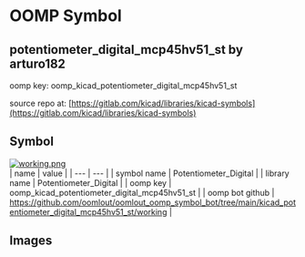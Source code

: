 # OOMP Symbol  
## potentiometer_digital_mcp45hv51_st  by arturo182  
  
oomp key: oomp_kicad_potentiometer_digital_mcp45hv51_st  
  
source repo at: [https://gitlab.com/kicad/libraries/kicad-symbols](https://gitlab.com/kicad/libraries/kicad-symbols)  
## Symbol  
  
[![working.png](working_600.png)](working.png)  
| name | value | 
| --- | --- | 
| symbol name | Potentiometer_Digital | 
| library name | Potentiometer_Digital | 
| oomp key | oomp_kicad_potentiometer_digital_mcp45hv51_st | 
| oomp bot github | https://github.com/oomlout/oomlout_oomp_symbol_bot/tree/main/kicad_potentiometer_digital_mcp45hv51_st/working | 
## Images  
